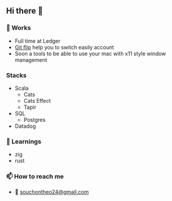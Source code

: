 ## Hi there 👋

### 🔭 Works
- Full time at Ledger
- [Git flip](https://github.com/SouchonTheo/git-flip) help you to switch easily account
- Soon a tools to be able to use your mac with x11 style window management

### Stacks
- Scala
  - Cats
  - Cats Effect
  - Tapir
- SQL
  - Postgres
- Datadog  

### 🌱 Learnings
- zig
- rust

### 📫 How to reach me
- 📧 souchontheo24@gmail.com
